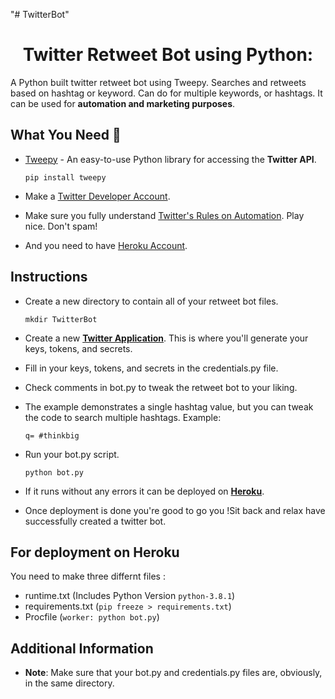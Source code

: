 "# TwitterBot" 
<h1 align="center">Twitter Retweet Bot using Python:</h1>


A Python built twitter retweet bot using Tweepy. Searches and retweets based on hashtag or keyword. Can do for multiple keywords, or hashtags. It can be used for **automation and marketing purposes**.

## What You Need :wrench:

-   [Tweepy](http://www.tweepy.org/)  - An easy-to-use Python library for accessing the **Twitter API**.

    `pip install tweepy`
-	Make a [Twitter Developer Account](https://developer.twitter.com/en).
-   Make sure you fully understand  [Twitter's Rules on Automation](https://support.twitter.com/articles/76915). Play nice. Don't spam!
- And you need to have [Heroku Account](https://dashboard.heroku.com/).

## Instructions

-   Create a new directory to contain all of your retweet bot files.

	`mkdir TwitterBot`

-   Create a new  [**Twitter Application**](https://apps.twitter.com/app/new). This is where you'll generate your keys, tokens, and secrets.
-   Fill in your keys, tokens, and secrets in the credentials.py file.
-   Check comments in bot.py to tweak the retweet bot to your liking.
-   The example demonstrates a single hashtag value, but you can tweak the code to search multiple hashtags. Example:

	`q= #thinkbig`

-   Run your bot.py script.

	`python bot.py`
-	If it runs without any errors it can be deployed on [**Heroku**](https://dashboard.heroku.com/).
-	Once deployment is done you're good to go you !Sit back and relax have successfully created a twitter bot.

## For deployment on Heroku 
You need to make three differnt files :
- runtime.txt (Includes Python Version `python-3.8.1`)
- requirements.txt (`pip freeze > requirements.txt`)
- Procfile (`worker: python bot.py`)

## Additional Information 

-   **Note**: Make sure that your bot.py and credentials.py files are, obviously, in the same directory.



